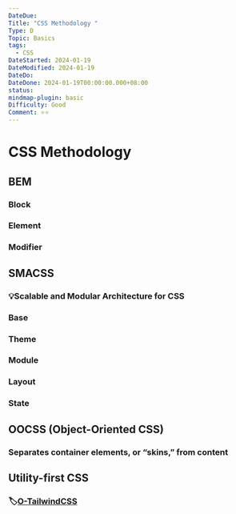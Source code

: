 ```yaml
---
DateDue: 
Title: "CSS Methodology "
Type: D
Topic: Basics
tags:
  - CSS
DateStarted: 2024-01-19
DateModified: 2024-01-19
DateDo: 
DateDone: 2024-01-19T00:00:00.000+08:00
status: 
mindmap-plugin: basic
Difficulty: Good
Comment: ⭐⭐
---
```


# CSS Methodology

## BEM

### Block

### Element

### Modifier

## SMACSS

### 💡Scalable and Modular Architecture for CSS

### Base

### Theme

### Module

### Layout

### State

## OOCSS (Object-Oriented CSS)

### Separates container elements, or “skins,” from content

## Utility-first CSS

### 🏷️[O-TailwindCSS](O-TailwindCSS.md)